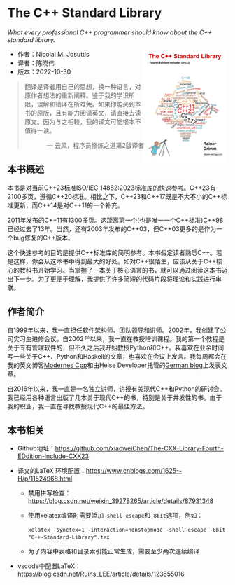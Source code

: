 # The C++ Standard Library

*What every professional C++ programmer should know about the C++ standard library.*

 <a href=""><img src="cover.jpg" height="256px" align="right"></a>

* 作者：Nicolai M. Josuttis
* 译者：陈晓伟
* 版本：2022-10-30

> 翻译是译者用自己的思想，换一种语言，对原作者想法的重新阐释。鉴于我的学识所限，误解和错译在所难免。如果你能买到本书的原版，且有能力阅读英文，请直接去读原文。因为与之相较，我的译文可能根本不值得一读。
>
> <p align="right"> — 云风，程序员修炼之道第2版译者</p>

## 本书概述

本书是对当前C++23标准ISO/IEC 14882:2023标准库的快速参考。C++23有2100多页，遵循C++20标准。相比之下，C++23和C++17既是不大不小的C++标准更新，而C++14是对C++11的一个补充。

2011年发布的C++11有1300多页。这距离第一个(也是唯一一个C++标准)C++98已经过去了13年。当然，还有2003年发布的C++03，但C++03更多的是作为一个bug修复的C++版本。

这个快速参考的目的是提供C++标准库的简明参考。本书假定读者熟悉C++。若是这样，你会从这本书中得到最大的好处。如对C++很陌生，应该从关于C++核心的教科书开始学习。当掌握了一本关于核心语言的书，就可以通过阅读这本书迈出下一步。为了更便于理解，我提供了许多简短的代码片段将理论和实践进行串联。


## 作者简介

自1999年以来，我一直担任软件架构师、团队领导和讲师。2002年，我创建了公司实习生进修会议。自2002年以来，我一直在教授培训课程。我的第一个教程是关于专有管理软件的，但不久之后我开始教授Python和C++。我喜欢在业余时间写一些关于C++、Python和Haskell的文章，也喜欢在会议上发言。我每周都会在我的英文博客[Modernes Cpp](https://www.modernescpp.com/)和由Heise Developer托管的[German blog](https://www.grimm-jaud.de/index.php/blog)上发表文章。

自2016年以来，我一直是一名独立讲师，讲授有关现代C++和Python的研讨会。我已经用各种语言出版了几本关于现代C++的书，特别是关于并发性的书。由于我的职业，我一直在寻找教授现代C++的最佳方法。



## 本书相关

* Github地址：https://github.com/xiaoweiChen/The-CXX-Library-Fourth-EDdition-include-CXX23

* 译文的LaTeX 环境配置：https://www.cnblogs.com/1625--H/p/11524968.html
  * 禁用拼写检查：https://blog.csdn.net/weixin_39278265/article/details/87931348

  * 使用xelatex编译时需要添加`-shell-escape`和`-8bit`选项，例如：

    `xelatex -synctex=1 -interaction=nonstopmode -shell-escape -8bit "C++-Standard-Library".tex`

  * 为了内容中表格和目录索引能正常生成，需要至少两次连续编译

* vscode中配置LaTeX：https://blog.csdn.net/Ruins_LEE/article/details/123555016


